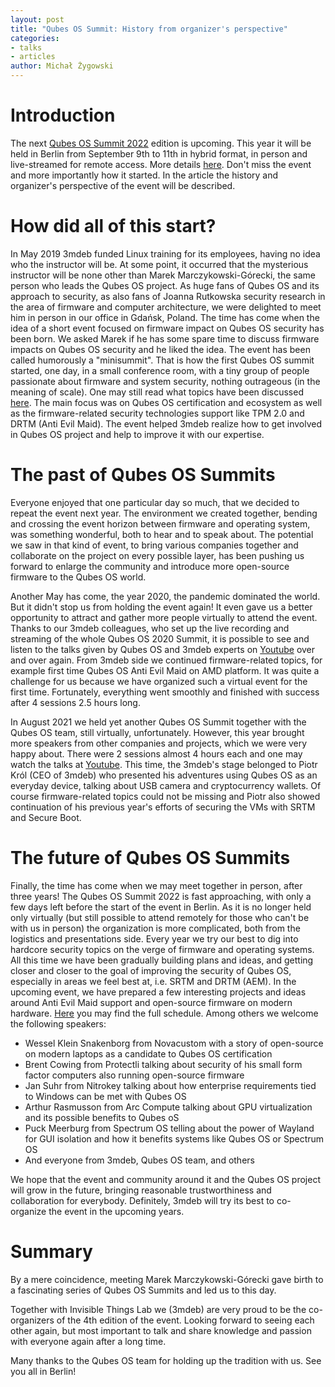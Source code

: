 ```yaml
---
layout: post
title: "Qubes OS Summit: History from organizer's perspective"
categories:
- talks
- articles
author: Michał Żygowski
---
```


# Introduction

The next [Qubes OS Summit 2022](https://www.qubes-os.org/news/2022/07/29/qubes-os-summit-2022/)
edition is upcoming. This year it will be held in Berlin from September 9th to
11th in hybrid format, in person and live-streamed for remote access. More
details [here](https://qubesos.3mdeb.com/). Don't miss the event and more
importantly how it started. In the article the history and organizer's
perspective of the event will be described.

# How did all of this start?

In May 2019 3mdeb funded Linux training for its employees, having no idea who
the instructor will be. At some point, it occurred that the mysterious
instructor will be none other than Marek Marczykowski-Górecki, the same person
who leads the Qubes OS project. As huge fans of Qubes OS and its approach to
security, as also fans of Joanna Rutkowska security research in the area of
firmware and computer architecture, we were delighted to meet him in person in
our office in Gdańsk, Poland. The time has come when the idea of a short event
focused on firmware impact on Qubes OS security has been born. We asked Marek
if he has some spare time to discuss firmware impacts on Qubes OS security and
he liked the idea. The event has been called humorously a "minisummit". That is
how the first Qubes OS summit started, one day, in a small conference room,
with a tiny group of people passionate about firmware and system security,
nothing outrageous (in the meaning of scale). One may still read what topics
have been discussed
[here](https://blog.3mdeb.com/2019/2019-08-07-qubes-os-and-3mdeb-minisummit/).
The main focus was on Qubes OS certification and ecosystem as well as the
firmware-related security technologies support like TPM 2.0 and DRTM (Anti Evil
Maid). The event helped 3mdeb realize how to get involved in Qubes OS project
and help to improve it with our expertise.

# The past of Qubes OS Summits

Everyone enjoyed that one particular day so much, that we decided to repeat the
event next year. The environment we created together, bending and crossing the
event horizon between firmware and operating system, was something wonderful,
both to hear and to speak about. The potential we saw in that kind of event, to
bring various companies together and collaborate on the project on every
possible layer, has been pushing us forward to enlarge the community and
introduce more open-source firmware to the Qubes OS world.

Another May has come, the year 2020, the pandemic dominated the world. But it
didn't stop us from holding the event again! It even gave us a better
opportunity to attract and gather more people virtually to attend the event.
Thanks to our 3mdeb colleagues, who set up the live recording and streaming of
the whole Qubes OS 2020 Summit, it is possible to see and listen to the talks
given by Qubes OS and 3mdeb experts on
[Youtube](https://www.youtube.com/playlist?list=PLuISieMwVBpIwhPXcuYKtS50CHQOvt_BO)
over and over again. From 3mdeb side we continued firmware-related topics, for
example first time Qubes OS Anti Evil Maid on AMD platform. It was quite a
challenge for us because we have organized such a virtual event for the first
time. Fortunately, everything went smoothly and finished with success after 4
sessions 2.5 hours long.

In August 2021 we held yet another Qubes OS Summit together with the Qubes OS
team, still virtually, unfortunately. However, this year brought more speakers
from other companies and projects, which we were very happy about. There were 2
sessions almost 4 hours each and one may watch the talks at
[Youtube](https://www.youtube.com/playlist?list=PLuISieMwVBpIoLQzpYeZnkupURheXky6r).
This time, the 3mdeb's stage belonged to Piotr Król (CEO of 3mdeb) who presented
his adventures using Qubes OS as an everyday device, talking about USB camera
and cryptocurrency wallets. Of course firmware-related topics could not be
missing and Piotr also showed continuation of his previous year's efforts of
securing the VMs with SRTM and Secure Boot.

# The future of Qubes OS Summits

Finally, the time has come when we may meet together in person, after three
years! The Qubes OS Summit 2022 is fast approaching, with only a few days left
before the start of the event in Berlin. As it is no longer held only virtually
(but still possible to attend remotely for those who can't be with us in
person) the organization is more complicated, both from the logistics and
presentations side. Every year we try our best to dig into hardcore security
topics on the verge of firmware and operating systems. All this time we have
been gradually building plans and ideas, and getting closer and closer to the
goal of improving the security of Qubes OS, especially in areas we feel best
at, i.e. SRTM and DRTM (AEM). In the upcoming event, we have prepared a few
interesting projects and ideas around Anti Evil Maid support and open-source
firmware on modern hardware.
[Here](https://cfp.3mdeb.com/qubes-os-summit-2022/schedule/#) you may find the
full schedule. Among others we welcome the following speakers:

* Wessel Klein Snakenborg from Novacustom with a story of open-source on modern
  laptops as a candidate to Qubes OS certification
* Brent Cowing from Protectli talking about security of his small form factor
  computers also running open-source firmware
* Jan Suhr from Nitrokey talking about how enterprise requirements tied to
  Windows can be met with Qubes OS
* Arthur Rasmusson from Arc Compute talking about GPU virtualization and its
  possible benefits to Qubes oS
* Puck Meerburg from Spectrum OS telling about the power of Wayland for GUI
  isolation and how it benefits systems like Qubes OS or Spectrum OS
* And everyone from 3mdeb, Qubes OS team, and others

We hope that the event and community around it and the Qubes OS project will
grow in the future, bringing reasonable trustworthiness and collaboration for
everybody. Definitely, 3mdeb will try its best to co-organize the event in the
upcoming years.

# Summary

By a mere coincidence, meeting Marek Marczykowski-Górecki gave birth to a
fascinating series of Qubes OS Summits and led us to this day.

Together with Invisible Things Lab we (3mdeb) are very proud to be the
co-organizers of the 4th edition of the event. Looking forward to seeing each
other again, but most important to talk and share knowledge and passion with
everyone again after a long time.

Many thanks to the Qubes OS team for holding up the tradition with us. See you
all in Berlin!
